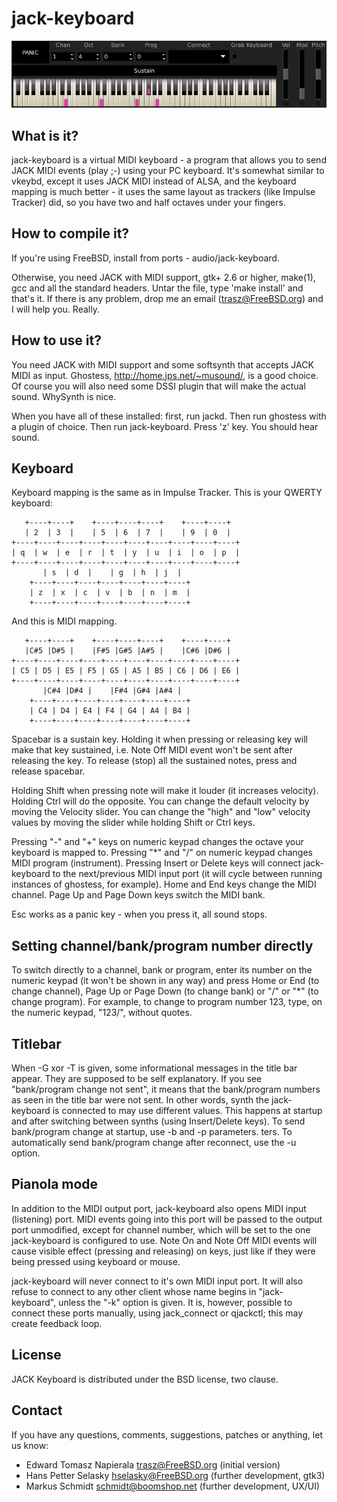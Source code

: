 # jack-keyboard

![Screenshot of jack-keyboard](jack_keyboard.png)

## What is it?

jack-keyboard is a virtual MIDI keyboard - a program that allows you to send
JACK MIDI events (play ;-) using your PC keyboard. It's somewhat similar to
vkeybd, except it uses JACK MIDI instead of ALSA, and the keyboard mapping is
much better - it uses the same layout as trackers (like Impulse Tracker) did,
so you have two and half octaves under your fingers.

## How to compile it?

If you're using FreeBSD, install from ports - audio/jack-keyboard.

Otherwise, you need JACK with MIDI support, gtk+ 2.6 or higher, make(1), gcc
and all the standard headers. Untar the file, type 'make install' and that's
it. If there is any problem, drop me an email (trasz@FreeBSD.org) and I will
help you. Really.

## How to use it?

You need JACK with MIDI support and some softsynth that accepts JACK MIDI as
input. Ghostess, http://home.jps.net/~musound/, is a good choice. Of course you
will also need some DSSI plugin that will make the actual sound. WhySynth is
nice.

When you have all of these installed: first, run jackd. Then run ghostess with
a plugin of choice. Then run jack-keyboard. Press 'z' key. You should hear
sound.

## Keyboard

Keyboard mapping is the same as in Impulse Tracker. This is your QWERTY
keyboard:

       +----+----+    +----+----+----+    +----+----+
       | 2  | 3  |    | 5  | 6  | 7  |    | 9  | 0  |
    +----+----+----+----+----+----+----+----+----+----+
    | q  | w  | e  | r  | t  | y  | u  | i  | o  | p  |
    +----+----+----+----+----+----+----+----+----+----+
           | s  | d  |    | g  | h  | j  |
        +----+----+----+----+----+----+----+
        | z  | x  | c  | v  | b  | n  | m  |
        +----+----+----+----+----+----+----+

And this is MIDI mapping.

       +----+----+    +----+----+----+    +----+----+
       |C#5 |D#5 |    |F#5 |G#5 |A#5 |    |C#6 |D#6 |
    +----+----+----+----+----+----+----+----+----+----+
    | C5 | D5 | E5 | F5 | G5 | A5 | B5 | C6 | D6 | E6 |
    +----+----+----+----+----+----+----+----+----+----+
           |C#4 |D#4 |    |F#4 |G#4 |A#4 |
        +----+----+----+----+----+----+----+
        | C4 | D4 | E4 | F4 | G4 | A4 | B4 |
        +----+----+----+----+----+----+----+

Spacebar is a sustain key. Holding it when pressing or releasing key will make
that key sustained, i.e. Note Off MIDI event won't be sent after releasing the
key. To release (stop) all the sustained notes, press and release spacebar.

Holding Shift when pressing note will make it louder (it increases velocity).
Holding Ctrl will do the opposite. You can change the default velocity by
moving the Velocity slider. You can change the "high" and "low" velocity values
by moving the slider while holding Shift or Ctrl keys.

Pressing "-" and "+" keys on numeric keypad changes the octave your keyboard is
mapped to. Pressing "\*" and "/" on numeric keypad changes MIDI program
(instrument). Pressing Insert or Delete keys will connect jack-keyboard to the
next/previous MIDI input port (it will cycle between running instances of
ghostess, for example). Home and End keys change the MIDI channel. Page Up and
Page Down keys switch the MIDI bank.

Esc works as a panic key - when you press it, all sound stops.

## Setting channel/bank/program number directly

To switch directly to a channel, bank or program, enter its number on the
numeric keypad (it won't be shown in any way) and press Home or End (to change
channel), Page Up or Page Down (to change bank) or "/" or "\*" (to change
program). For example, to change to program number 123, type, on the numeric
keypad, "123/", without quotes.

## Titlebar

When -G xor -T is given, some informational messages in the title bar appear.
They are supposed to be self explanatory. If you see "bank/program change not
sent", it means that the bank/program numbers as seen in the title bar were not
sent. In other words, synth the jack-keyboard is connected to may use different
values. This happens at startup and after switching between synths (using
Insert/Delete keys). To send bank/program change at startup, use -b and -p
parameters. ters. To automatically send bank/program change after reconnect,
use the -u option.

## Pianola mode

In addition to the MIDI output port, jack-keyboard also opens MIDI input
(listening) port. MIDI events going into this port will be passed to the output
port unmodified, except for channel number, which will be set to the one
jack-keyboard is configured to use. Note On and Note Off MIDI events will cause
visible effect (pressing and releasing) on keys, just like if they were being
pressed using keyboard or mouse.

jack-keyboard will never connect to it's own MIDI input port. It will also
refuse to connect to any other client whose name begins in "jack- keyboard",
unless the "-k" option is given. It is, however, possible to connect these
ports manually, using jack_connect or qjackctl; this may create feedback loop.

## License

JACK Keyboard is distributed under the BSD license, two clause.

## Contact

If you have any questions, comments, suggestions, patches or anything,
let us know:

* Edward Tomasz Napierala <trasz@FreeBSD.org> (initial version)
* Hans Petter Selasky <hselasky@FreeBSD.org> (further development, gtk3)
* Markus Schmidt <schmidt@boomshop.net> (further development, UX/UI)
